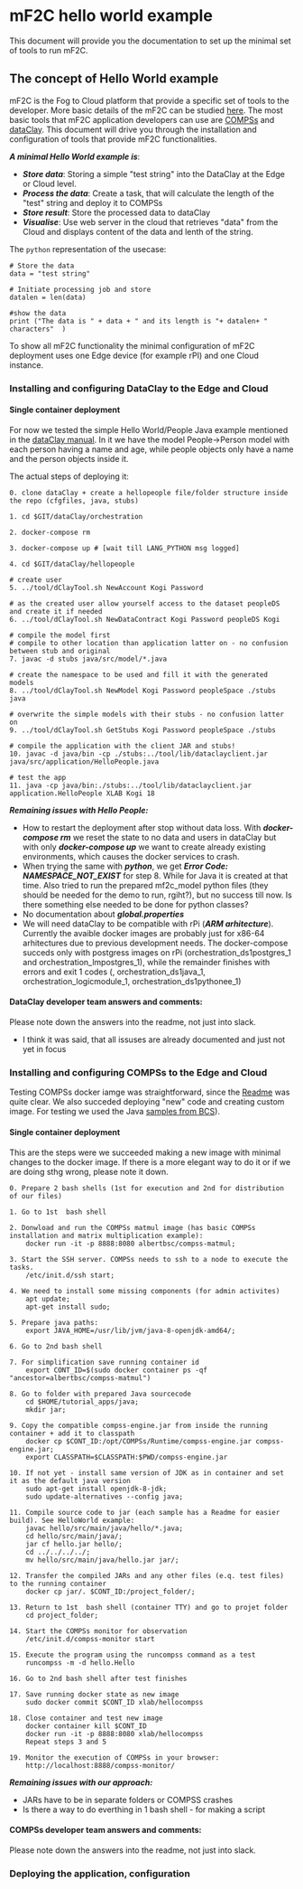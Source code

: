 # mF2C hello world example

This document will provide you the documentation to set up the minimal set of tools to run mF2C.

## The concept of Hello World example
mF2C is the Fog to Cloud platform that provide a specific set of tools to the developer. More basic details of the mF2C can be studied [here](http://www.mf2c-project.eu/). The most basic tools that mF2C application developers can use are [COMPSs](https://github.com/mF2C/COMPSs) and [dataClay](https://github.com/mF2C/dataClay). This document will drive you through the installation and configuration of tools that provide mF2C functionalities. 

***A minimal Hello World example is***:

 * ***Store data***: Storing a simple "test string" into the DataClay at the Edge or Cloud level.
 * ***Process the data***: Create a task, that will calculate the length of the "test" string and deploy it to COMPSs
 * ***Store result***: Store the processed data to dataClay
 * ***Visualise***: Use web server in the cloud that retrieves "data" from the Cloud and displays content of the data and lenth of the string.

 The ```python``` representation of the usecase:

 ```
 # Store the data
 data = "test string"

 # Initiate processing job and store
 datalen = len(data)

 #show the data
 print ("The data is " + data + " and its length is "+ datalen+ " characters"  )

 ```


To show all mF2C functionality the minimal configuration of mF2C deployment uses one Edge device (for example rPI) and one Cloud instance. 

### Installing and configuring DataClay to the Edge and Cloud

#### Single container deployment

For now we tested the simple Hello World/People Java example mentioned in the [dataClay manual](https://github.com/mF2C/dataClay/blob/master/manual/dataClay-Manual.pdf). In it we have the model People->Person model with each person having a name and age, while people objects only have a name and the person objects inside it.

The actual steps of deploying it:
```
0. clone dataClay + create a hellopeople file/folder structure inside the repo (cfgfiles, java, stubs)

1. cd $GIT/dataClay/orchestration

2. docker-compose rm

3. docker-compose up # [wait till LANG_PYTHON msg logged]

4. cd $GIT/dataClay/hellopeople

# create user
5. ../tool/dClayTool.sh NewAccount Kogi Password

# as the created user allow yourself access to the dataset peopleDS and create it if needed
6. ../tool/dClayTool.sh NewDataContract Kogi Password peopleDS Kogi

# compile the model first
# compile to other location than application latter on - no confusion between stub and original
7. javac -d stubs java/src/model/*.java

# create the namespace to be used and fill it with the generated models
8. ../tool/dClayTool.sh NewModel Kogi Password peopleSpace ./stubs java

# overwrite the simple models with their stubs - no confusion latter on
9. ../tool/dClayTool.sh GetStubs Kogi Password peopleSpace ./stubs

# compile the application with the client JAR and stubs!
10. javac -d java/bin -cp ./stubs:../tool/lib/dataclayclient.jar java/src/application/HelloPeople.java

# test the app
11. java -cp java/bin:./stubs:../tool/lib/dataclayclient.jar application.HelloPeople XLAB Kogi 18
```
***Remaining issues with Hello People:***
* How to restart the deployment after stop without data loss. With ***docker-compose rm*** we reset the state to no data and users in dataClay but with only ***docker-compose up*** we want to create already existing environments, which causes the docker services to crash.
* When trying the same with ***python***, we get ***Error Code: NAMESPACE_NOT_EXIST*** for step 8. While for Java it is created at that time. Also tried to run the prepared mf2c_model python files (they should be needed for the demo to run, rgiht?), but no success till now. Is there something else needed to be done for python classes?
* No documentation about ***global.properties***
* We will need dataClay to be compatible with rPi (***ARM arhitecture***). Currently the avaible docker images are probably just for x86-64 arhitectures due to previous development needs. The docker-compose succeds only with postgress images on rPi (orchestration_ds1postgres_1 and orchestration_lmpostgres_1), while the remainder finishes with errors and exit 1 codes (, orchestration_ds1java_1, orchestration_logicmodule_1, orchestration_ds1pythonee_1)

#### DataClay developer team answers and comments:

Please note down the answers into the readme, not just into slack.

* I think it was said, that all issuses are already documented and just not yet in focus 

### Installing and configuring COMPSs to the Edge and Cloud

Testing COMPSs docker iamge was straightforward, since the [Readme](https://github.com/mF2C/COMPSs/blob/master/README.md) was quite clear. We also succeded deploying "new" code and creating custom image. For testing we used the Java [samples from BCS](http://compss.bsc.es/projects/bar/wiki/Applications)).

#### Single container deployment

This are the steps were we succeeded making a new image with minimal changes to the docker image. If there is a more elegant way to do it or if we are doing sthg wrong, please note it down.

```
0. Prepare 2 bash shells (1st for execution and 2nd for distribution of our files)

1. Go to 1st  bash shell

2. Donwload and run the COMPSs matmul image (has basic COMPSs installation and matrix multiplication example):
    docker run -it -p 8888:8080 albertbsc/compss-matmul;

3. Start the SSH server. COMPSs needs to ssh to a node to execute the tasks.
    /etc/init.d/ssh start;

4. We need to install some missing components (for admin activites)
    apt update;
    apt-get install sudo;

5. Prepare java paths:
    export JAVA_HOME=/usr/lib/jvm/java-8-openjdk-amd64/;

6. Go to 2nd bash shell

7. For simplification save running container id
    export CONT_ID=$(sudo docker container ps -qf "ancestor=albertbsc/compss-matmul")

8. Go to folder with prepared Java sourcecode
    cd $HOME/tutorial_apps/java;
    mkdir jar;

9. Copy the compatible compss-engine.jar from inside the running container + add it to classpath
    docker cp $CONT_ID:/opt/COMPSs/Runtime/compss-engine.jar compss-engine.jar;
    export CLASSPATH=$CLASSPATH:$PWD/compss-engine.jar

10. If not yet - install same version of JDK as in container and set it as the default java version
    sudo apt-get install openjdk-8-jdk;
    sudo update-alternatives --config java;

11. Compile source code to jar (each sample has a Readme for easier build). See HelloWorld example:
    javac hello/src/main/java/hello/*.java;
    cd hello/src/main/java/;
    jar cf hello.jar hello/;
    cd ../../../../;
    mv hello/src/main/java/hello.jar jar/;

12. Transfer the compiled JARs and any other files (e.q. test files) to the running container
    docker cp jar/. $CONT_ID:/project_folder/;

13. Return to 1st  bash shell (container TTY) and go to projet folder
    cd project_folder;

14. Start the COMPSs monitor for observation
    /etc/init.d/compss-monitor start

15. Execute the program using the runcompss command as a test
    runcompss -m -d hello.Hello

16. Go to 2nd bash shell after test finishes

17. Save running docker state as new image
    sudo docker commit $CONT_ID xlab/hellocompss

18. Close container and test new image
    docker container kill $CONT_ID
    docker run -it -p 8888:8080 xlab/hellocompss
    Repeat steps 3 and 5

19. Monitor the execution of COMPSs in your browser:
    http://localhost:8888/compss-monitor/
```
***Remaining issues with our approach:***
* JARs have to be in separate folders or COMPSS crashes
* Is there a way to do everthing in 1 bash shell - for making a script


#### COMPSs developer team answers and comments:

Please note down the answers into the readme, not just into slack.

### Deploying the application, configuration



